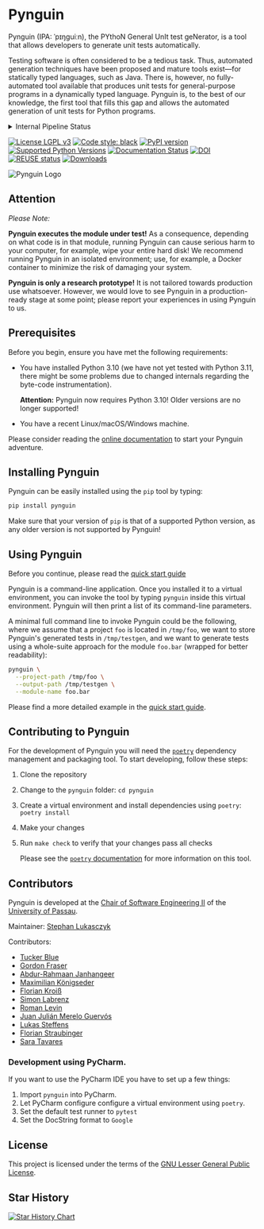 <!--
SPDX-FileCopyrightText: 2019–2023 Pynguin Contributors

SPDX-License-Identifier: CC-BY-4.0
-->

# Pynguin

Pynguin (IPA: ˈpɪŋɡuiːn),
the
PYthoN
General
UnIt
test
geNerator,
is a tool that allows developers to generate unit tests automatically.

Testing software is often considered to be a tedious task.
Thus, automated generation techniques have been proposed and mature tools exist—for
statically typed languages, such as Java.
There is, however, no fully-automated tool available that produces unit tests for
general-purpose programs in a dynamically typed language.
Pynguin is, to the best of our knowledge, the first tool that fills this gap
and allows the automated generation of unit tests for Python programs.

<details>
<summary>Internal Pipeline Status</summary>

[![pipeline status](https://gitlab.infosun.fim.uni-passau.de/se2/pynguin/pynguin/badges/main/pipeline.svg)](https://gitlab.infosun.fim.uni-passau.de/se2/pynguin/pynguin/-/commits/main)
[![coverage report](https://gitlab.infosun.fim.uni-passau.de/se2/pynguin/pynguin/badges/main/coverage.svg)](https://gitlab.infosun.fim.uni-passau.de/se2/pynguin/pynguin/-/commits/main)  

</details>

[![License LGPL v3](https://img.shields.io/badge/License-LGPL%20v3-blue.svg)](https://www.gnu.org/licenses/lgpl-3.0)
[![Code style: black](https://img.shields.io/badge/code%20style-black-000000.svg)](https://github.com/ambv/black)
[![PyPI version](https://badge.fury.io/py/pynguin.svg)](https://badge.fury.io/py/pynguin)
[![Supported Python Versions](https://img.shields.io/pypi/pyversions/pynguin.svg)](https://github.com/se2p/pynguin)
[![Documentation Status](https://readthedocs.org/projects/pynguin/badge/?version=latest)](https://pynguin.readthedocs.io/en/latest/?badge=latest)
[![DOI](https://zenodo.org/badge/DOI/10.5281/zenodo.3989840.svg)](https://doi.org/10.5281/zenodo.3989840)
[![REUSE status](https://api.reuse.software/badge/github.com/se2p/pynguin)](https://api.reuse.software/info/github.com/se2p/pynguin)
[![Downloads](https://static.pepy.tech/personalized-badge/pynguin?period=total&units=international_system&left_color=grey&right_color=blue&left_text=Downloads)](https://pepy.tech/project/pynguin)


![Pynguin Logo](https://raw.githubusercontent.com/se2p/pynguin/master/docs/source/_static/pynguin-logo.png "Pynguin Logo")

## Attention

*Please Note:*

**Pynguin executes the module under test!**
As a consequence, depending on what code is in that module,
running Pynguin can cause serious harm to your computer,
for example, wipe your entire hard disk!
We recommend running Pynguin in an isolated environment;
use, for example, a Docker container to minimize the risk of damaging
your system.

**Pynguin is only a research prototype!**
It is not tailored towards production use whatsoever.
However, we would love to see Pynguin in a production-ready stage at some point;
please report your experiences in using Pynguin to us.


## Prerequisites

Before you begin, ensure you have met the following requirements:
- You have installed Python 3.10 (we have not yet tested with Python
  3.11, there might be some problems due to changed internals regarding the byte-code
  instrumentation).

  **Attention:** Pynguin now requires Python 3.10!  Older versions are no longer 
  supported!
- You have a recent Linux/macOS/Windows machine.

Please consider reading the [online documentation](https://pynguin.readthedocs.io)
to start your Pynguin adventure.
 
## Installing Pynguin

Pynguin can be easily installed using the `pip` tool by typing:
```bash
pip install pynguin
```

Make sure that your version of `pip` is that of a supported Python version, as any 
older version is not supported by Pynguin!

## Using Pynguin

Before you continue, please read the [quick start guide](https://pynguin.readthedocs.io/en/latest/user/quickstart.html)

Pynguin is a command-line application.
Once you installed it to a virtual environment, you can invoke the tool by typing
`pynguin` inside this virtual environment.
Pynguin will then print a list of its command-line parameters.

A minimal full command line to invoke Pynguin could be the following,
where we assume that a project `foo` is located in `/tmp/foo`,
we want to store Pynguin's generated tests in `/tmp/testgen`,
and we want to generate tests using a whole-suite approach for the module `foo.bar`
(wrapped for better readability):
```bash
pynguin \
  --project-path /tmp/foo \
  --output-path /tmp/testgen \
  --module-name foo.bar
```
Please find a more detailed example in the [quick start guide](https://pynguin.readthedocs.io/en/latest/user/quickstart.html).


## Contributing to Pynguin

For the development of Pynguin you will need the [`poetry`](https://python-poetry.org)
dependency management and packaging tool.
To start developing, follow these steps:
1. Clone the repository
2. Change to the `pynguin` folder: `cd pynguin`
3. Create a virtual environment and install dependencies using `poetry`: `poetry install`
4. Make your changes
5. Run `make check` to verify that your changes pass all checks

   Please see the [`poetry` documentation](https://python-poetry.org/docs/) for more information on this tool.

## Contributors

Pynguin is developed at the
[Chair of Software Engineering II](https://www.fim.uni-passau.de/lehrstuhl-fuer-software-engineering-ii/) 
of the [University of Passau](https://www.uni-passau.de).

Maintainer: [Stephan Lukasczyk](https://github.com/stephanlukasczyk)

Contributors:
- [Tucker Blue](https://github.com/tuckcodes)
- [Gordon Fraser](https://github.com/gofraser)
- [Abdur-Rahmaan Janhangeer](https://github.com/Abdur-rahmaanJ)
- [Maximilian Königseder](https://github.com/mak1ng)
- [Florian Kroiß](https://github.com/Wooza)
- [Simon Labrenz](https://github.com/labrenz)
- [Roman Levin](https://github.com/romanlevin)
- [Juan Julián Merelo Guervós](https://github.com/JJ)
- [Lukas Steffens](https://github.com/Luki42)
- [Florian Straubinger](https://github.com/f-str)
- [Sara Tavares](https://github.com/stavares843)


### Development using PyCharm.

If you want to use the PyCharm IDE you have to set up a few things:
1. Import `pynguin` into PyCharm.
2. Let PyCharm configure configure a virtual environment using `poetry`.
3. Set the default test runner to `pytest`
4. Set the DocString format to `Google`


## License

This project is licensed under the terms of the
[GNU Lesser General Public License](LICENSE.rst).

## Star History

[![Star History Chart](https://api.star-history.com/svg?repos=se2p/pynguin&type=Date)](https://star-history.com/#se2p/pynguin)
